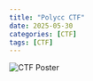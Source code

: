 ```yaml
---
title: "Polycc CTF"
date: 2025-05-30 
categories: [CTF]
tags: [CTF]
---
```

![CTF Poster](https://imgs.search.brave.com/2Gi7mkJ-JFBnGuFEFq5M0tfBqP3bUBb8GAapgRBnayg/rs:fit:860:0:0:0/g:ce/aHR0cHM6Ly9zNDM0/MTQucGNkbi5jby9l/dmVudC93cC1jb250/ZW50L3VwbG9hZHMv/c2l0ZXMvNy8yMDI0/LzA4L0NURi0yMDI0/LmpwZw)


